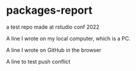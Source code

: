 # packages-report
a test repo made at rstudio conf 2022

A line I wrote on my local computer, which is a PC.

A line I wrote on GitHub in the browser

A line to test push conflict
